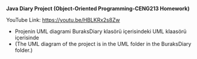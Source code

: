 **Java Diary Project (Object-Oriented Programming-CENG213 Homework)**

YouTube Link: https://youtu.be/HBLKRx2s8Zw

* Projenin UML diagrami BuraksDiary klasörü içerisindeki UML klaasörü içerisinde
* (The UML diagram of the project is in the UML folder in the BuraksDiary folder.)

